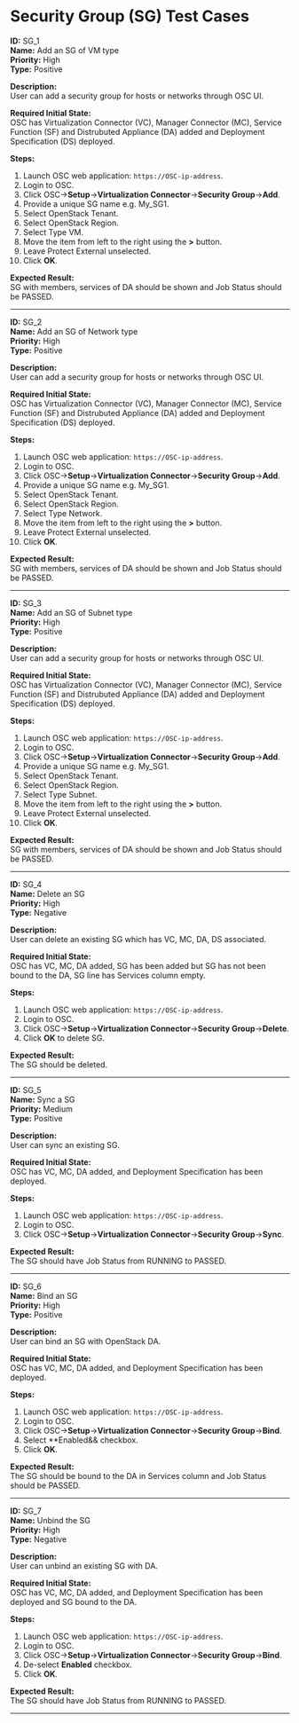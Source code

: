 # Security Group (SG) Test Cases

**ID:** SG_1  
**Name:** Add an SG of VM type  
**Priority:** High  
**Type:** Positive  

**Description:**  
User can add a security group for hosts or networks through OSC UI.  

**Required Initial State:**  
OSC has Virtualization Connector (VC), Manager Connector (MC), Service Function (SF) and Distrubuted Appliance (DA) added and Deployment Specification (DS) deployed.

**Steps:**    
1. Launch OSC web application: `https://OSC-ip-address`.  
2. Login to OSC.  
3. Click OSC->**Setup**->**Virtualization Connector**->**Security Group**->**Add**.  
4. Provide a unique SG name e.g. My_SG1.  
5. Select OpenStack Tenant.  
6. Select OpenStack Region.  
7. Select Type VM.  
8. Move the item from left to the right using the **>** button.  
9. Leave Protect External unselected.  
10. Click **OK**.  

**Expected Result:**  
SG with members, services of DA should be shown and Job Status should be PASSED.  

****


**ID:** SG_2  
**Name:** Add an SG of Network type  
**Priority:** High  
**Type:** Positive  

**Description:**  
User can add a security group for hosts or networks through OSC UI.  

**Required Initial State:**  
OSC has Virtualization Connector (VC), Manager Connector (MC), Service Function (SF) and Distrubuted Appliance (DA) added and Deployment Specification (DS) deployed.

**Steps:**    
1. Launch OSC web application: `https://OSC-ip-address`.  
2. Login to OSC.  
3. Click OSC->**Setup**->**Virtualization Connector**->**Security Group**->**Add**.  
4. Provide a unique SG name e.g. My_SG1.  
5. Select OpenStack Tenant.  
6. Select OpenStack Region.  
7. Select Type Network.  
8. Move the item from left to the right using the **>** button.  
9. Leave Protect External unselected.   
10. Click **OK**.  

**Expected Result:**  
SG with members, services of DA should be shown and Job Status should be PASSED.  

****

**ID:** SG_3  
**Name:** Add an SG of Subnet type   
**Priority:** High  
**Type:** Positive  

**Description:**  
User can add a security group for hosts or networks through OSC UI.  

**Required Initial State:**  
OSC has Virtualization Connector (VC), Manager Connector (MC), Service Function (SF) and Distrubuted Appliance (DA) added and Deployment Specification (DS) deployed.

**Steps:**    
1. Launch OSC web application: `https://OSC-ip-address`.  
2. Login to OSC.  
3. Click OSC->**Setup**->**Virtualization Connector**->**Security Group**->**Add**.  
4. Provide a unique SG name e.g. My_SG1.  
5. Select OpenStack Tenant.  
6. Select OpenStack Region.  
7. Select Type Subnet.  
8. Move the item from left to the right using the **>** button.  
9. Leave Protect External unselected.   
10. Click **OK**.  

**Expected Result:**  
SG with members, services of DA should be shown and Job Status should be PASSED.  

****

**ID:** SG_4  
**Name:** Delete an SG  
**Priority:** High  
**Type:** Negative  

**Description:**  
User can delete an existing SG which has VC, MC, DA, DS associated.  

**Required Initial State:**  
OSC has VC, MC, DA added, SG has been added but SG has not been bound to the DA, SG line has Services column empty.  

**Steps:**    
1. Launch OSC web application: `https://OSC-ip-address`.  
2. Login to OSC.  
3. Click OSC->**Setup**->**Virtualization Connector**->**Security Group**->**Delete**.  
4. Click **OK** to delete SG.  

**Expected Result:**  
The SG should be deleted.  

****

**ID:** SG_5  
**Name:** Sync a SG  
**Priority:** Medium  
**Type:** Positive  

**Description:**  
User can sync an existing SG.  

**Required Initial State:**  
OSC has VC, MC, DA added, and Deployment Specification has been deployed.  

**Steps:**  
1. Launch OSC web application: `https://OSC-ip-address`.  
2. Login to OSC.  
3. Click OSC->**Setup**->**Virtualization Connector**->**Security Group**->**Sync**.  

**Expected Result:**  
The SG should have Job Status from RUNNING to PASSED.  

****

**ID:** SG_6  
**Name:** Bind an SG  
**Priority:** High  
**Type:** Positive  

**Description:**  
User can bind an SG with OpenStack DA.

**Required Initial State:**  
OSC has VC, MC, DA added, and Deployment Specification has been deployed.  

**Steps:**  
1. Launch OSC web application: `https://OSC-ip-address`.  
2. Login to OSC.  
3. Click OSC->**Setup**->**Virtualization Connector**->**Security Group**->**Bind**.  
4. Select **Enabled&& checkbox.  
5. Click **OK**.  

**Expected Result:**  
The SG should be bound to the DA in Services column and Job Status should be PASSED.  

****


**ID:** SG_7  
**Name:** Unbind the SG  
**Priority:** High  
**Type:** Negative  

**Description:**  
User can unbind an existing SG with DA.  

**Required Initial State:**  
OSC has VC, MC, DA added, and Deployment Specification has been deployed and SG bound to the DA.

**Steps:**    
1. Launch OSC web application: `https://OSC-ip-address`.  
2. Login to OSC.  
3. Click OSC->**Setup**->**Virtualization Connector**->**Security Group**->**Bind**.  
4. De-select **Enabled** checkbox.  
5. Click **OK**.  

**Expected Result:**  
The SG should have Job Status from RUNNING to PASSED.  

****

